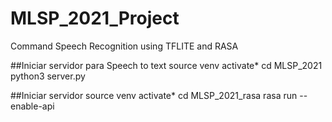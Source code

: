 # MLSP_2021_Project
Command Speech Recognition using TFLITE and RASA


##Iniciar servidor para Speech to text
source venv activate*
cd MLSP_2021
python3 server.py

##Iniciar servidor 
source venv activate*
cd MLSP_2021_rasa
rasa run --enable-api

